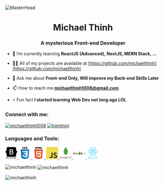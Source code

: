 
![MasterHead](https://repository-images.githubusercontent.com/588181932/e36ec678-7984-4cdd-8e4c-a3932772ff8e)

<h1 align="center"> Michael Thinh</h1>
<h3 align="center">A mysterious Front-end Developer</h3>

- 🌱 I’m currently learning **ReactJS (Advanced), NextJS, MERN Stack, ...**

- 👨‍💻 All of my projects are available at [https://github.com/michaelthinh](https://github.com/michaelthinh)

- 💬 Ask me about **Front-end Only, Will improve my Back-end Skills Later**

- 📫 How to reach me **michaelthinh1008@gmail.com**

- ⚡ Fun fact **I started learning Web Dev not long ago LOL**

<h3 align="left">Connect with me:</h3>
<p align="left">
<a href="https://fb.com/michaelthinh1008" target="blank"><img align="center" src="https://raw.githubusercontent.com/rahuldkjain/github-profile-readme-generator/master/src/images/icons/Social/facebook.svg" alt="michaelthinh1008" height="30" width="40" /></a>
<a href="https://instagram.com/hiimthinj" target="blank"><img align="center" src="https://raw.githubusercontent.com/rahuldkjain/github-profile-readme-generator/master/src/images/icons/Social/instagram.svg" alt="hiimthinj" height="30" width="40" /></a>
</p>

<h3 align="left">Languages and Tools:</h3>
<p align="left"> <a href="https://getbootstrap.com" target="_blank" rel="noreferrer"> <img src="https://raw.githubusercontent.com/devicons/devicon/master/icons/bootstrap/bootstrap-plain-wordmark.svg" alt="bootstrap" width="40" height="40"/> </a> <a href="https://www.w3schools.com/css/" target="_blank" rel="noreferrer"> <img src="https://raw.githubusercontent.com/devicons/devicon/master/icons/css3/css3-original-wordmark.svg" alt="css3" width="40" height="40"/> </a> <a href="https://www.w3.org/html/" target="_blank" rel="noreferrer"> <img src="https://raw.githubusercontent.com/devicons/devicon/master/icons/html5/html5-original-wordmark.svg" alt="html5" width="40" height="40"/> </a> <a href="https://developer.mozilla.org/en-US/docs/Web/JavaScript" target="_blank" rel="noreferrer"> <img src="https://raw.githubusercontent.com/devicons/devicon/master/icons/javascript/javascript-original.svg" alt="javascript" width="40" height="40"/> </a> <a href="https://www.mongodb.com/" target="_blank" rel="noreferrer"> <img src="https://raw.githubusercontent.com/devicons/devicon/master/icons/mongodb/mongodb-original-wordmark.svg" alt="mongodb" width="40" height="40"/> </a> <a href="https://nodejs.org" target="_blank" rel="noreferrer"> <img src="https://raw.githubusercontent.com/devicons/devicon/master/icons/nodejs/nodejs-original-wordmark.svg" alt="nodejs" width="40" height="40"/> </a> <a href="https://reactjs.org/" target="_blank" rel="noreferrer"> <img src="https://raw.githubusercontent.com/devicons/devicon/master/icons/react/react-original-wordmark.svg" alt="react" width="40" height="40"/> </a> </p>

<p><img align="left" src="https://github-readme-stats.vercel.app/api/top-langs?username=michaelthinh&show_icons=true&locale=en&layout=compact" alt="michaelthinh" /></p>

<p>&nbsp;<img align="center" src="https://github-readme-stats.vercel.app/api?username=michaelthinh&show_icons=true&locale=en" alt="michaelthinh" /></p>

<p><img align="center" src="https://github-readme-streak-stats.herokuapp.com/?user=michaelthinh&" alt="michaelthinh" /></p>
